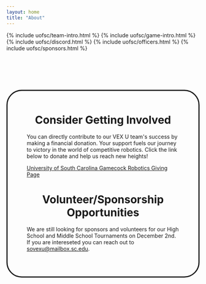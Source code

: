 ```yaml
---
layout: home
title: "About"
---
```


<link rel="stylesheet" href="https://fonts.googleapis.com/css?family=Fira Sans">
<style>
    .about-content {
        display: flex;
        flex-direction: row;
        justify-content: center;
    }
    .main {
        max-width: 800px;
        width: 70%;
    }
    .main p, .main h1, .main h2, .main h3 {
        color: {{ site.data.theme.on_background }};
        text-align: center;
        font-family: fira sans;
    }
    .buffer {
        width: 40px;
    }
    .aside {
    }
    .sticky {
        position: sticky;
        top: 120px;
        margin-top: 60px;
        background-color: {{ site.data.theme.neutral1 }};
        border-radius: 40px;
        padding: 50px;
        padding-top:20px;
        border-style: solid;
        border-color: {{site.data.theme.primary}};
        margin-bottom:100px;
        max-width:575px;
    }
    .sponsor {
        display: flex;
        flex-direction: row;
        width: 100%;
        align-items: center;
        justify-content: center;
    }
    .sponsor img {
        max-width: 100%;
    }
    .team-intro img {
        max-width: 100%;
    }
    .game-intro {
        width: 100%;
        font-family: fira sans;
    }
    .discord {
        text-align: center;
        align-items: center;
        font-family: fira sans;
    }
    .sponsor-content {
        margin: 2px;
    }
    .sponsors {
        display: flex;
        flex-direction: column;
    }
    h1 {
        text-align: center;
    }
    .star img {
        width: 50px;
        height: 50px;
    }
    .iframe-container {
        display:flex;
        justify-content:center;
    }
    @media (max-width: 1400px) {
        .main {
            width: 100%;
            max-width: 800px;
        }
        .about-content {
            display: flex;
            flex-direction: column;
            justify-content: center;
            align-items: center;
            width: 100%;
        }
        .aside {
            padding-top: 40px;
            width: 100%;
            max-width: 575px;
        }

    }

</style>
<div class="about-content">
    <div class="main">
        {% include uofsc/team-intro.html %}
        {% include uofsc/game-intro.html %}
        {% include uofsc/discord.html %}
        {% include uofsc/officers.html %}
        {% include uofsc/sponsors.html %}
    </div>
    <div class="buffer"> </div>
    <div class="aside"> 
        <div class="sticky">
            <h1>Consider Getting Involved</h1>
            <p>
                You can directly contribute to our VEX U team's success by making a financial donation. Your support fuels our journey to victory in the world of competitive robotics. Click the link below to donate and help us reach new heights!
            </p>
            <a href="https://donate.sc.edu/AG/sfp/cec/vex-robotics-club">
                University of South Carolina Gamecock Robotics Giving Page
            </a>
            <h1>Volunteer/​Sponsorship Opportunities</h1>
            <p>
                We are still looking for sponsors and volunteers for our High School and Middle School Tournaments on December 2nd. If you are intereseted you can reach out to <a href="mailto:sovexu@mailbox.sc.edu">sovexu@mailbox.sc.edu</a>.
            </p>
        </div>
    </div>
</div>

